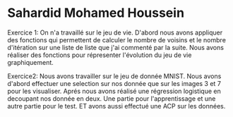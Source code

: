 # Sahardid Mohamed Houssein
Exercice 1:
On n'a travaillé sur le jeu de vie.
D'abord nous avons appliquer des fonctions qui permettent de calculer le nombre de voisins et le nombre d'itération
sur une liste de liste que j'ai commenté par la suite.
Nous avons réaliser des fonctions pour répresenter l'évolution du jeu de vie graphiquement.

Exercice2: Nous avons travailler sur le jeu de donnée MNIST.
Nous avons d'abord effectuer une selection sur nos donnée que sur les images 3 et 7 pour les visualiser.
Aprés nous avons réalisé une régression logistique en decoupant nos donnée en deux.
Une partie pour l'apprentissage et une autre partie pour le test.
ET avons aussi effectué une ACP sur les données.
